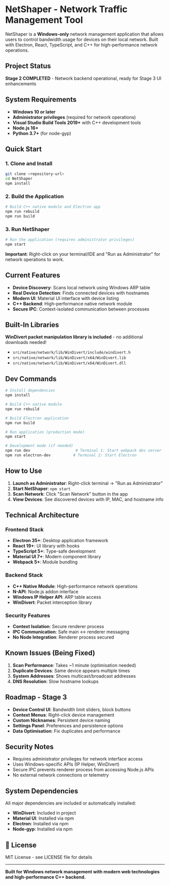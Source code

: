 # NetShaper - Network Traffic Management Tool

NetShaper is a **Windows-only** network management application that allows users to control bandwidth usage for devices on their local network. Built with Electron, React, TypeScript, and C++ for high-performance network operations.

## Project Status

**Stage 2 COMPLETED** - Network backend operational, ready for Stage 3 UI enhancements

## System Requirements

- **Windows 10 or later**
- **Administrator privileges** (required for network operations)
- **Visual Studio Build Tools 2019+** with C++ development tools
- **Node.js 16+**
- **Python 3.7+** (for node-gyp)

## Quick Start

### 1. Clone and Install

```bash
git clone <repository-url>
cd NetShaper
npm install
```

### 2. Build the Application

```bash
# Build C++ native module and Electron app
npm run rebuild
npm run build
```

### 3. Run NetShaper

```bash
# Run the application (requires administrator privileges)
npm start
```

**Important**: Right-click on your terminal/IDE and "Run as Administrator" for network operations to work.

## Current Features

- **Device Discovery**: Scans local network using Windows ARP table
- **Real Device Detection**: Finds connected devices with hostnames
- **Modern UI**: Material UI interface with device listing
- **C++ Backend**: High-performance native network module
- **Secure IPC**: Context-isolated communication between processes

## Built-In Libraries

**WinDivert packet manipulation library is included** - no additional downloads needed!
- `src/native/network/lib/WinDivert/include/windivert.h`
- `src/native/network/lib/WinDivert/x64/WinDivert.lib`
- `src/native/network/lib/WinDivert/x64/WinDivert.dll`


## Dev Commands

```bash
# Install dependencies
npm install

# Build C++ native module
npm run rebuild

# Build Electron application
npm run build

# Run application (production mode)
npm start

# Development mode (if needed)
npm run dev                    # Terminal 1: Start webpack dev server
npm run electron-dev          # Terminal 2: Start Electron
```

## How to Use

1. **Launch as Administrator**: Right-click terminal → "Run as Administrator"
2. **Start NetShaper**: `npm start`
3. **Scan Network**: Click "Scan Network" button in the app
4. **View Devices**: See discovered devices with IP, MAC, and hostname info

## Technical Architecture

### Frontend Stack
- **Electron 35+**: Desktop application framework
- **React 19+**: UI library with hooks
- **TypeScript 5+**: Type-safe development
- **Material UI 7+**: Modern component library
- **Webpack 5+**: Module bundling

### Backend Stack
- **C++ Native Module**: High-performance network operations
- **N-API**: Node.js addon interface
- **Windows IP Helper API**: ARP table access
- **WinDivert**: Packet interception library

### Security Features
- **Context Isolation**: Secure renderer process
- **IPC Communication**: Safe main ↔ renderer messaging
- **No Node Integration**: Renderer process secured

## Known Issues (Being Fixed)

1. **Scan Performance**: Takes ~1 minute (optimisation needed)
2. **Duplicate Devices**: Same device appears multiple times
3. **System Addresses**: Shows multicast/broadcast addresses
4. **DNS Resolution**: Slow hostname lookups

## Roadmap - Stage 3

- **Device Control UI**: Bandwidth limit sliders, block buttons
- **Context Menus**: Right-click device management
- **Custom Nicknames**: Persistent device naming
- **Settings Panel**: Preferences and persistence options
- **Data Optimisation**: Fix duplicates and performance

## Security Notes

- Requires administrator privileges for network interface access
- Uses Windows-specific APIs (IP Helper, WinDivert)
- Secure IPC prevents renderer process from accessing Node.js APIs
- No external network connections or telemetry

## System Dependencies

All major dependencies are included or automatically installed:
-  **WinDivert**: Included in project
-  **Material UI**: Installed via npm
-  **Electron**: Installed via npm
-  **Node-gyp**: Installed via npm


## 📄 License

MIT License - see LICENSE file for details

---

**Built for Windows network management with modern web technologies and high-performance C++ backend.**
